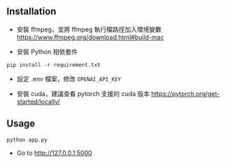 ## Installation


- 安裝 ffmpeg，並將 ffmpeg 執行檔路徑加入環境變數
https://www.ffmpeg.org/download.html#build-mac

- 安裝 Python 相依套件
```
pip install -r requirement.txt
```

- 設定 .env 檔案，修改 `OPENAI_API_KEY`


- 安裝 cuda，建議查看 pytorch 支援的 cuda 版本
https://pytorch.org/get-started/locally/


## Usage

```
python app.py
```

- Go to http://127.0.0.1:5000